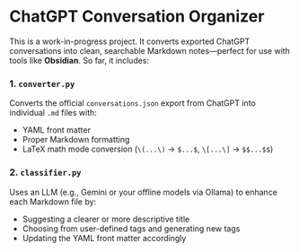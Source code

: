 # ChatGPT Conversation Organizer

This is a work-in-progress project. 
It converts exported ChatGPT conversations into clean, searchable Markdown notes—perfect for use with tools like **Obsidian**. 
So far, it includes:

### 1. `converter.py`

Converts the official `conversations.json` export from ChatGPT into individual `.md` files with:

* YAML front matter
* Proper Markdown formatting
* LaTeX math mode conversion (`\(...\)` → `$...$`, `\[...\]` → `$$...$$`)


### 2. `classifier.py`

Uses an LLM (e.g., Gemini or your offline models via Ollama) to enhance each Markdown file by:

* Suggesting a clearer or more descriptive title
* Choosing from user-defined tags and generating new tags 
* Updating the YAML front matter accordingly

